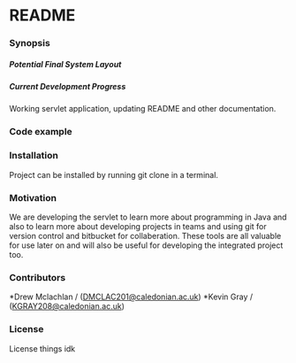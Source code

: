 # README #


### Synopsis ###


##### Potential Final System Layout #####



##### Current Development Progress #####

Working servlet application, updating README and other documentation.

### Code example ###


### Installation ###

Project can be installed by running git clone <git repo url> in a terminal.

### Motivation ###

We are developing the servlet to learn more about programming in Java and also to learn more about developing projects in teams and using git for version control and bitbucket for collaberation. These tools are all valuable for use later on and will also be useful for developing the integrated project too. 

### Contributors ###
*Drew Mclachlan / (DMCLAC201@caledonian.ac.uk)
*Kevin Gray / (KGRAY208@caledonian.ac.uk)
### License ###
License things idk
